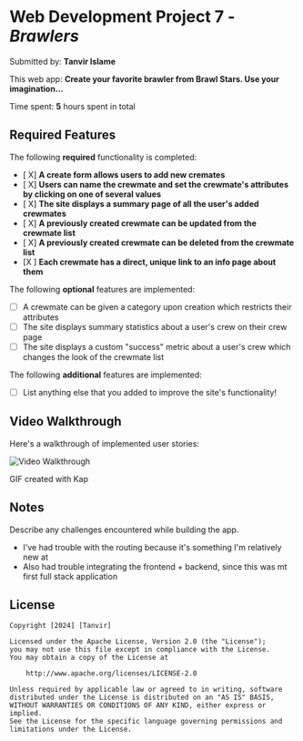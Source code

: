 # Web Development Project 7 - _Brawlers_

Submitted by: **Tanvir Islame**

This web app: **Create your favorite brawler from Brawl Stars. Use your imagination...**

Time spent: **5** hours spent in total

## Required Features

The following **required** functionality is completed:

- [ X] **A create form allows users to add new cremates**
- [ X] **Users can name the crewmate and set the crewmate's attributes by clicking on one of several values**
- [ X] **The site displays a summary page of all the user's added crewmates**
- [ X] **A previously created crewmate can be updated from the crewmate list**
- [ X] **A previously created crewmate can be deleted from the crewmate list**
- [X ] **Each crewmate has a direct, unique link to an info page about them**

The following **optional** features are implemented:

- [ ] A crewmate can be given a category upon creation which restricts their attributes
- [ ] The site displays summary statistics about a user's crew on their crew page
- [ ] The site displays a custom "success" metric about a user's crew which changes the look of the crewmate list

The following **additional** features are implemented:

- [ ] List anything else that you added to improve the site's functionality!

## Video Walkthrough

Here's a walkthrough of implemented user stories:

<img src='../client/public/Kapture 2024-11-04 at 23.59.35.gif' title='Video Walkthrough' width='' alt='Video Walkthrough' />

<!-- Replace this with whatever GIF tool you used! -->

GIF created with Kap

<!-- Recommended tools:
[Kap](https://getkap.co/) for macOS
[ScreenToGif](https://www.screentogif.com/) for Windows
[peek](https://github.com/phw/peek) for Linux. -->

## Notes

Describe any challenges encountered while building the app.

- I've had trouble with the routing because it's something I'm relatively new at
- Also had trouble integrating the frontend + backend, since this was mt first full stack application

## License

    Copyright [2024] [Tanvir]

    Licensed under the Apache License, Version 2.0 (the "License");
    you may not use this file except in compliance with the License.
    You may obtain a copy of the License at

        http://www.apache.org/licenses/LICENSE-2.0

    Unless required by applicable law or agreed to in writing, software
    distributed under the License is distributed on an "AS IS" BASIS,
    WITHOUT WARRANTIES OR CONDITIONS OF ANY KIND, either express or implied.
    See the License for the specific language governing permissions and
    limitations under the License.
